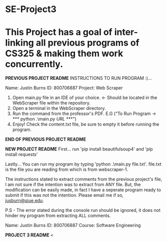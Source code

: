 # SE-Project3
# This Project has a goal of inter-linking all previous programs of CS325 & making them work concurrently.
**PREVIOUS PROJECT README**
INSTRUCTIONS TO RUN PROGRAM :)...

Name: Justin Burns
ID: 800706887
Project: Web Scraper


1. Open main.py file in an IDE of your choice. <- Should be located in the WebScraper file within the repository.
2. Open a terminal in the WebScraper directory.
3. Run the command from the professor's PDF. E.G ("To Run Program -> *** python .\main.py *URL* ***")
4. Enjoy! Check the content.txt file, be sure to empty it before running the program.

**END OF PREVIOUS PROJECT README**





**NEW PROJECT README**
First...
run 'pip install beautifulsoup4' and 'pip install requests'

Lastly...
You can run my program by typing 'python .\main.py file.txt'.
file.txt is the file you are reading from which is from webscraper-1.

The instructions stated to extract comments from the previous project's file, I am not sure if the intention was to extract from ANY file. But, the modification can be easily made, in fact I have a seperate program ready to submit if this was not the intention. Please email me if so, jusburn@siue.edu.

P.S - The error stated during the console run should be ignored, it does not hinder my program from extracting ALL comments.

Name:
Justin Burns
ID:
800706887
Course:
Software Engineering


**PROJECT 3 README**
<